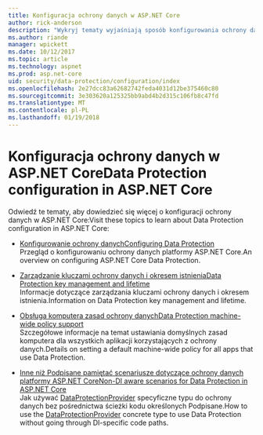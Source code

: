 ```yaml
---
title: Konfiguracja ochrony danych w ASP.NET Core
author: rick-anderson
description: "Wykryj tematy wyjaśniają sposób konfigurowania ochrony danych w ASP.NET Core."
ms.author: riande
manager: wpickett
ms.date: 10/12/2017
ms.topic: article
ms.technology: aspnet
ms.prod: asp.net-core
uid: security/data-protection/configuration/index
ms.openlocfilehash: 2e27dcc83a62682742feda4031d12be375460c80
ms.sourcegitcommit: 3e303620a125325bb9abd4b2d315c106fb8c47fd
ms.translationtype: MT
ms.contentlocale: pl-PL
ms.lasthandoff: 01/19/2018
---
```

# <a name="data-protection-configuration-in-aspnet-core"></a><span data-ttu-id="2d846-103">Konfiguracja ochrony danych w ASP.NET Core</span><span class="sxs-lookup"><span data-stu-id="2d846-103">Data Protection configuration in ASP.NET Core</span></span>

<span data-ttu-id="2d846-104">Odwiedź te tematy, aby dowiedzieć się więcej o konfiguracji ochrony danych w ASP.NET Core:</span><span class="sxs-lookup"><span data-stu-id="2d846-104">Visit these topics to learn about Data Protection configuration in ASP.NET Core:</span></span>

* [<span data-ttu-id="2d846-105">Konfigurowanie ochrony danych</span><span class="sxs-lookup"><span data-stu-id="2d846-105">Configuring Data Protection</span></span>](xref:security/data-protection/configuration/overview)  
  <span data-ttu-id="2d846-106">Przegląd o konfigurowaniu ochrony danych platformy ASP.NET Core.</span><span class="sxs-lookup"><span data-stu-id="2d846-106">An overview on configuring ASP.NET Core Data Protection.</span></span>

* [<span data-ttu-id="2d846-107">Zarządzanie kluczami ochrony danych i okresem istnienia</span><span class="sxs-lookup"><span data-stu-id="2d846-107">Data Protection key management and lifetime</span></span>](xref:security/data-protection/configuration/default-settings)  
  <span data-ttu-id="2d846-108">Informacje dotyczące zarządzania kluczami ochrony danych i okresem istnienia.</span><span class="sxs-lookup"><span data-stu-id="2d846-108">Information on Data Protection key management and lifetime.</span></span>

* [<span data-ttu-id="2d846-109">Obsługa komputera zasad ochrony danych</span><span class="sxs-lookup"><span data-stu-id="2d846-109">Data Protection machine-wide policy support</span></span>](xref:security/data-protection/configuration/machine-wide-policy)  
  <span data-ttu-id="2d846-110">Szczegółowe informacje na temat ustawiania domyślnych zasad komputera dla wszystkich aplikacji korzystających z ochrony danych.</span><span class="sxs-lookup"><span data-stu-id="2d846-110">Details on setting a default machine-wide policy for all apps that use Data Protection.</span></span>

* [<span data-ttu-id="2d846-111">Inne niż Podpisane pamiętać scenariusze dotyczące ochrony danych platformy ASP.NET Core</span><span class="sxs-lookup"><span data-stu-id="2d846-111">Non-DI aware scenarios for Data Protection in ASP.NET Core</span></span>](xref:security/data-protection/configuration/non-di-scenarios)  
  <span data-ttu-id="2d846-112">Jak używać [DataProtectionProvider](/dotnet/api/Microsoft.AspNetCore.DataProtection.DataProtectionProvider) specyficzne typu do ochrony danych bez pośrednictwa ścieżki kodu określonych Podpisane.</span><span class="sxs-lookup"><span data-stu-id="2d846-112">How to use the [DataProtectionProvider](/dotnet/api/Microsoft.AspNetCore.DataProtection.DataProtectionProvider) concrete type to use Data Protection without going through DI-specific code paths.</span></span>
